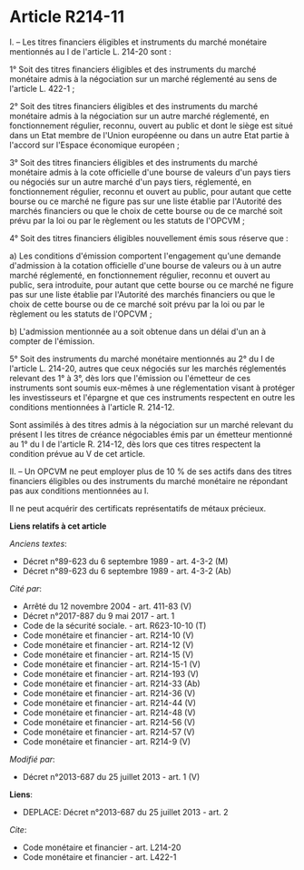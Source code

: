 # Article R214-11

I. – Les titres financiers éligibles et instruments du marché monétaire mentionnés au I de l'article L. 214-20 sont :

1° Soit des titres financiers éligibles et des instruments du marché monétaire admis à la négociation sur un marché
réglementé au sens de l'article L. 422-1 ;

2° Soit des titres financiers éligibles et des instruments du marché monétaire admis à la négociation sur un autre marché
réglementé, en fonctionnement régulier, reconnu, ouvert au public et dont le siège est situé dans un Etat membre de l'Union
européenne ou dans un autre Etat partie à l'accord sur l'Espace économique européen ;

3° Soit des titres financiers éligibles et des instruments du marché monétaire admis à la cote officielle d'une bourse de
valeurs d'un pays tiers ou négociés sur un autre marché d'un pays tiers, réglementé, en fonctionnement régulier, reconnu et
ouvert au public, pour autant que cette bourse ou ce marché ne figure pas sur une liste établie par l'Autorité des marchés
financiers ou que le choix de cette bourse ou de ce marché soit prévu par la loi ou par le règlement ou les statuts de
l'OPCVM ;

4° Soit des titres financiers éligibles nouvellement émis sous réserve que :

a) Les conditions d'émission comportent l'engagement qu'une demande d'admission à la cotation officielle d'une bourse de
valeurs ou à un autre marché réglementé, en fonctionnement régulier, reconnu et ouvert au public, sera introduite, pour
autant que cette bourse ou ce marché ne figure pas sur une liste établie par l'Autorité des marchés financiers ou que le
choix de cette bourse ou de ce marché soit prévu par la loi ou par le règlement ou les statuts de l'OPCVM ;

b) L'admission mentionnée au a soit obtenue dans un délai d'un an à compter de l'émission.

5° Soit des instruments du marché monétaire mentionnés au 2° du I de l'article L. 214-20, autres que ceux négociés sur les
marchés réglementés relevant des 1° à 3°, dès lors que l'émission ou l'émetteur de ces instruments sont soumis eux-mêmes à
une réglementation visant à protéger les investisseurs et l'épargne et que ces instruments respectent en outre les conditions
mentionnées à l'article R. 214-12.

Sont assimilés à des titres admis à la négociation sur un marché relevant du présent I les titres de créance négociables émis
par un émetteur mentionné au 1° du I de l'article R. 214-12, dès lors que ces titres respectent la condition prévue au V de
cet article.

II. – Un OPCVM ne peut employer plus de 10 % de ses actifs dans des titres financiers éligibles ou des instruments du marché
monétaire ne répondant pas aux conditions mentionnées au I.

Il ne peut acquérir des certificats représentatifs de métaux précieux.

**Liens relatifs à cet article**

_Anciens textes_:

  - Décret n°89-623 du 6 septembre 1989 - art. 4-3-2 (M)
  - Décret n°89-623 du 6 septembre 1989 - art. 4-3-2 (Ab)

_Cité par_:

  - Arrêté du 12 novembre 2004 - art. 411-83 (V)
  - Décret n°2017-887 du 9 mai 2017 - art. 1
  - Code de la sécurité sociale. - art. R623-10-10 (T)
  - Code monétaire et financier - art. R214-10 (V)
  - Code monétaire et financier - art. R214-12 (V)
  - Code monétaire et financier - art. R214-15 (V)
  - Code monétaire et financier - art. R214-15-1 (V)
  - Code monétaire et financier - art. R214-193 (V)
  - Code monétaire et financier - art. R214-33 (Ab)
  - Code monétaire et financier - art. R214-36 (V)
  - Code monétaire et financier - art. R214-44 (V)
  - Code monétaire et financier - art. R214-48 (V)
  - Code monétaire et financier - art. R214-56 (V)
  - Code monétaire et financier - art. R214-57 (V)
  - Code monétaire et financier - art. R214-9 (V)

_Modifié par_:

  - Décret n°2013-687 du 25 juillet 2013 - art. 1 (V)

**Liens**:

  - DEPLACE: Décret n°2013-687 du 25 juillet 2013 - art. 2

_Cite_:

  - Code monétaire et financier - art. L214-20
  - Code monétaire et financier - art. L422-1
